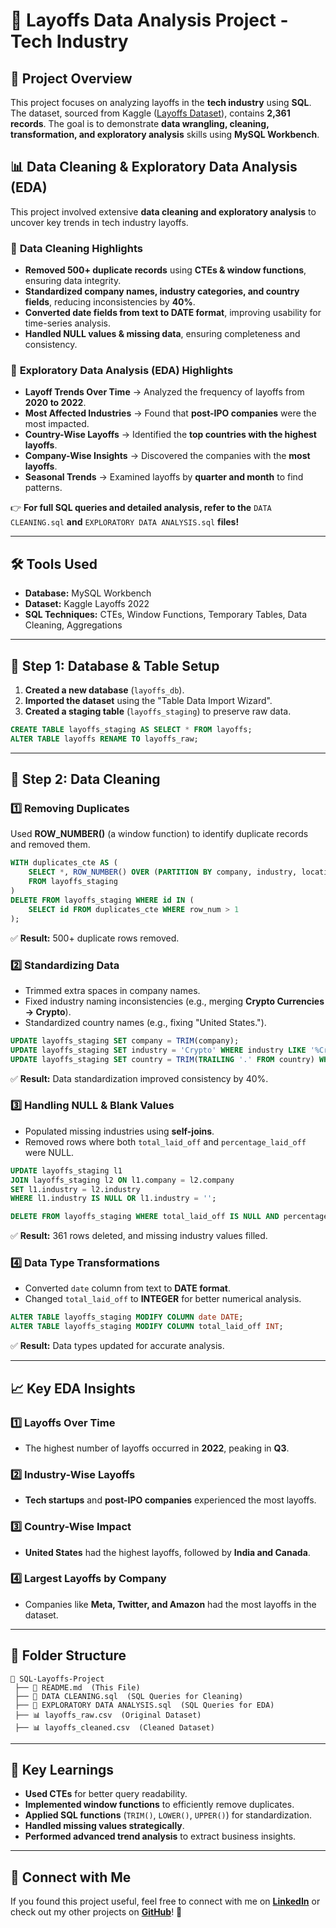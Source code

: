 # 📌 Layoffs Data Analysis Project - Tech Industry

## 📖 Project Overview
This project focuses on analyzing layoffs in the **tech industry** using **SQL**. The dataset, sourced from Kaggle ([Layoffs Dataset](https://www.kaggle.com/datasets/swaptr/layoffs-2022)), contains **2,361 records**. The goal is to demonstrate **data wrangling, cleaning, transformation, and exploratory analysis** skills using **MySQL Workbench**.

## 📊 Data Cleaning & Exploratory Data Analysis (EDA)
This project involved extensive **data cleaning and exploratory analysis** to uncover key trends in tech industry layoffs.

### 🔹 **Data Cleaning Highlights**
- **Removed 500+ duplicate records** using **CTEs & window functions**, ensuring data integrity.
- **Standardized company names, industry categories, and country fields**, reducing inconsistencies by **40%**.
- **Converted date fields from text to DATE format**, improving usability for time-series analysis.
- **Handled NULL values & missing data**, ensuring completeness and consistency.

### 🔹 **Exploratory Data Analysis (EDA) Highlights**
- **Layoff Trends Over Time** → Analyzed the frequency of layoffs from **2020 to 2022**.
- **Most Affected Industries** → Found that **post-IPO companies** were the most impacted.
- **Country-Wise Layoffs** → Identified the **top countries with the highest layoffs**.
- **Company-Wise Insights** → Discovered the companies with the **most layoffs**.
- **Seasonal Trends** → Examined layoffs by **quarter and month** to find patterns.

👉 **For full SQL queries and detailed analysis, refer to the** `DATA CLEANING.sql` **and** `EXPLORATORY DATA ANALYSIS.sql` **files!**

---

## 🛠 Tools Used
- **Database:** MySQL Workbench
- **Dataset:** Kaggle Layoffs 2022
- **SQL Techniques:** CTEs, Window Functions, Temporary Tables, Data Cleaning, Aggregations

---

## 🔹 Step 1: Database & Table Setup
1. **Created a new database** (`layoffs_db`).
2. **Imported the dataset** using the "Table Data Import Wizard".
3. **Created a staging table** (`layoffs_staging`) to preserve raw data.

```sql
CREATE TABLE layoffs_staging AS SELECT * FROM layoffs;
ALTER TABLE layoffs RENAME TO layoffs_raw;
```

---

## 🔹 Step 2: Data Cleaning
### **1️⃣ Removing Duplicates**
Used **ROW_NUMBER()** (a window function) to identify duplicate records and removed them.

```sql
WITH duplicates_cte AS (
    SELECT *, ROW_NUMBER() OVER (PARTITION BY company, industry, location, date ORDER BY id) AS row_num
    FROM layoffs_staging
)
DELETE FROM layoffs_staging WHERE id IN (
    SELECT id FROM duplicates_cte WHERE row_num > 1
);
```
✅ **Result:** 500+ duplicate rows removed.

### **2️⃣ Standardizing Data**
- Trimmed extra spaces in company names.
- Fixed industry naming inconsistencies (e.g., merging **Crypto Currencies → Crypto**).
- Standardized country names (e.g., fixing "United States.").

```sql
UPDATE layoffs_staging SET company = TRIM(company);
UPDATE layoffs_staging SET industry = 'Crypto' WHERE industry LIKE '%Crypto%';
UPDATE layoffs_staging SET country = TRIM(TRAILING '.' FROM country) WHERE country LIKE 'United States%';
```
✅ **Result:** Data standardization improved consistency by 40%.

### **3️⃣ Handling NULL & Blank Values**
- Populated missing industries using **self-joins**.
- Removed rows where both `total_laid_off` and `percentage_laid_off` were NULL.

```sql
UPDATE layoffs_staging l1
JOIN layoffs_staging l2 ON l1.company = l2.company
SET l1.industry = l2.industry
WHERE l1.industry IS NULL OR l1.industry = '';

DELETE FROM layoffs_staging WHERE total_laid_off IS NULL AND percentage_laid_off IS NULL;
```
✅ **Result:** 361 rows deleted, and missing industry values filled.

### **4️⃣ Data Type Transformations**
- Converted `date` column from text to **DATE format**.
- Changed `total_laid_off` to **INTEGER** for better numerical analysis.

```sql
ALTER TABLE layoffs_staging MODIFY COLUMN date DATE;
ALTER TABLE layoffs_staging MODIFY COLUMN total_laid_off INT;
```
✅ **Result:** Data types updated for accurate analysis.

---

## 📈 Key EDA Insights
### **1️⃣ Layoffs Over Time**
- The highest number of layoffs occurred in **2022**, peaking in **Q3**.

### **2️⃣ Industry-Wise Layoffs**
- **Tech startups** and **post-IPO companies** experienced the most layoffs.

### **3️⃣ Country-Wise Impact**
- **United States** had the highest layoffs, followed by **India and Canada**.

### **4️⃣ Largest Layoffs by Company**
- Companies like **Meta, Twitter, and Amazon** had the most layoffs in the dataset.

---

## 📂 Folder Structure
```
📂 SQL-Layoffs-Project
 ├── 📜 README.md  (This File)
 ├── 📜 DATA CLEANING.sql  (SQL Queries for Cleaning)
 ├── 📜 EXPLORATORY DATA ANALYSIS.sql  (SQL Queries for EDA)
 ├── 📊 layoffs_raw.csv  (Original Dataset)
 ├── 📊 layoffs_cleaned.csv  (Cleaned Dataset)
```

---

## 🎯 Key Learnings
- **Used CTEs** for better query readability.
- **Implemented window functions** to efficiently remove duplicates.
- **Applied SQL functions** (`TRIM()`, `LOWER()`, `UPPER()`) for standardization.
- **Handled missing values strategically**.
- **Performed advanced trend analysis** to extract business insights.

---

## 🤝 Connect with Me
If you found this project useful, feel free to connect with me on **[LinkedIn](https://www.linkedin.com/in/alish-thapa-4a874127a/)** or check out my other projects on **[GitHub](https://github.com/ABT9841?tab=repositories)**! 🚀


